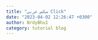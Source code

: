 ```yaml
---
title: "سكس عربي Click"
date: "2023-04-02 12:26:47 +0300"
author: NrdyBhu1
category: tutorial blog
---
```

